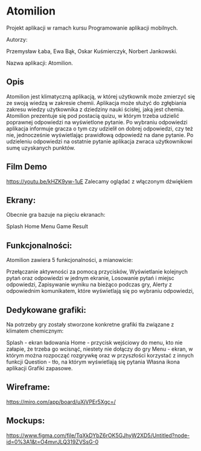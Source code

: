 # Atomilion

Projekt aplikacji w ramach kursu Programowanie aplikacji mobilnych.

Autorzy:

Przemysław Łaba,
Ewa Bąk,
Oskar Kuśmierczyk,
Norbert Jankowski.

Nazwa aplikacji: Atomilion.

## Opis
Atomilion jest klimatyczną aplikacją, w której użytkownik może zmierzyć się ze swoją wiedzą 
w zakresie chemii. Aplikacja może służyć do zgłębiania zakresu wiedzy użytkownika 
z dziedziny nauki ścisłej, jaką jest chemia. Atomilion prezentuje się pod postacią
quizu, w którym trzeba udzielić poprawnej odpowiedzi na wyświetlone pytanie.
Po wybraniu odpowiedzi aplikacja informuje gracza o tym czy udzielił on dobrej
odpowiedzi, czy też nie, jednocześnie wyświetlając prawidłową odpowiedź na dane
pytanie. Po udzieleniu odpowiedzi na ostatnie pytanie aplikacja zwraca użytkownikowi
sumę uzyskanych punktów.

## Film Demo

https://youtu.be/kHZK9yw-1uE
Zalecamy oglądać z włączonym dźwiękiem

## Ekrany:
Obecnie gra bazuje na pięciu ekranach:

Splash
Home
Menu
Game
Result

## Funkcjonalności:
Atomilion zawiera 5 funkcjonalności, a mianowicie:

Przełączanie aktywności za pomocą przycisków,
Wyświetlanie kolejnych pytań oraz odpowiedzi w jednym ekranie,
Losowanie pytań i miejsc odpowiedzi,
Zapisywanie wyniku na bieżąco podczas gry,
Alerty z odpowiednim komunikatem, które wyświetlają się po wybraniu odpowiedzi,

## Dedykowane grafiki:
Na potrzeby gry zostały stworzone konkretne grafiki tła związane z klimatem chemicznym:

Splash - ekran ładowania
Home - przycisk wejściowy do menu, kto nie załapie, że trzeba go wcisnąć, niestety nie dołączy do gry
Menu - ekran, w którym można rozpocząć rozgrywkę oraz w przyszłości korzystać z innych funkcji
Question - tło, na którym wyświetlają się pytania
Własna ikona aplikacji
Grafiki zapasowe.

## Wireframe: 
https://miro.com/app/board/uXjVPEr5Xgc=/

## Mockups: 
https://www.figma.com/file/TqXkDYbZ6rOK5GJhyW2XD5/Untitled?node-id=0%3A1&t=O4mvrJLQ319ZVSsG-0
